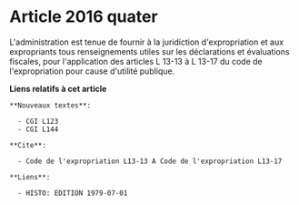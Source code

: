 # Article 2016 quater

L'administration est tenue de fournir à la juridiction d'expropriation et aux expropriants tous renseignements utiles sur les
déclarations et évaluations fiscales, pour l'application des articles L 13-13 à L 13-17 du code de l'expropriation pour cause
d'utilité publique.

**Liens relatifs à cet article**

	**Nouveaux textes**:

	  - CGI L123
	  - CGI L144

	**Cite**:

	  - Code de l'expropriation L13-13 A Code de l'expropriation L13-17

	**Liens**:

	  - HISTO: EDITION 1979-07-01
